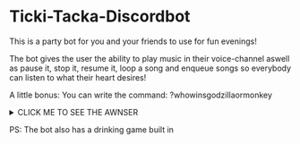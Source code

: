 # Ticki-Tacka-Discordbot
This is a party bot for you and your friends to use for fun evenings!

The bot gives the user the ability to play music in their voice-channel aswell as pause it, stop it, resume it, loop a song and enqueue songs so everybody can listen to what their heart desires!

A little bonus: You can write the command: ?whowinsgodzillaormonkey

<details><summary>CLICK ME TO SEE THE AWNSER</summary>
<p>

#### This is the result of this command!

Bot: . . . thinking . . .

Bot: ![](https://media1.tenor.com/images/7dceda6bc12a5ee25d950c58b14dbd5b/tenor.gif?itemid=9040001)

Bot: Monekeee🦍🦍🦍🦍🦍🦍🦍🦍🦍🦍🦍🦍🦍🦍🦍🦍🦍🦍🦍🦍🦍🦍🦍🦍🦍
</p>
</details>

PS: The bot also has a drinking game built in
